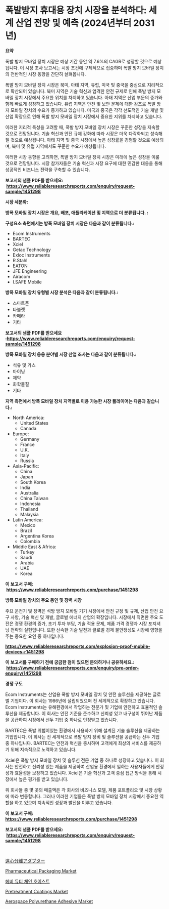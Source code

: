 <p><h1>폭발방지 휴대용 장치 시장을 분석하다: 세계 산업 전망 및 예측 (2024년부터 2031년)</h1></p><p><strong>요약</strong></p>
<p><p>폭발 방지 모바일 장치 시장은 예상 기간 동안 약 7.6%의 CAGR로 성장할 것으로 예상됩니다. 이 시장 조사 보고서는 시장 조건에 구체적으로 집중하며 폭발 방지 모바일 장치의 전반적인 시장 동향을 간단히 살펴봅니다. </p><p>폭발 방지 모바일 장치 시장은 북미, 아태 지역, 유럽, 미국 및 중국을 중심으로 지리적으로 확산되어 있습니다. 북미 지역은 기술 혁신과 엄격한 안전 규제로 인해 폭발 방지 모바일 장치 시장에서 주요한 위치를 차지하고 있습니다. 아태 지역은 산업 부문의 증가와 함께 빠르게 성장하고 있습니다. 유럽 지역은 안전 및 보안 문제에 대한 강조로 폭발 방지 모바일 장치의 수요가 증가하고 있습니다. 미국과 중국은 각각 선도적인 기술 개발 및 산업 확장으로 인해 폭발 방지 모바일 장치 시장에서 중요한 지위를 차지하고 있습니다. </p><p>이러한 지리적 특성을 고려할 때, 폭발 방지 모바일 장치 시장은 꾸준한 성장을 지속할 것으로 전망됩니다. 기술 혁신과 안전 규제 강화에 따라 시장은 더욱 다각화되고 성숙해질 것으로 예상됩니다. 아태 지역 및 중국 시장에서 높은 성장률을 경험할 것으로 예상되며, 북미 및 유럽 지역에서도 꾸준한 수요가 예상됩니다.</p><p>이러한 시장 동향을 고려하면, 폭발 방지 모바일 장치 시장은 미래에 높은 성장을 이룰 것으로 전망됩니다. 시장 참가자들은 기술 혁신과 시장 요구에 대한 민감한 대응을 통해 성공적인 비즈니스 전략을 구축할 수 있습니다.</p></p>
<p><strong>보고서의 샘플 PDF를 받으세요: &nbsp;<a href="https://www.reliableresearchreports.com/enquiry/request-sample/1451298">https://www.reliableresearchreports.com/enquiry/request-sample/1451298</a></strong></p>
<p><strong>시장 세분화:</strong></p>
<p><strong> 방폭 모바일 장치 시장은 개요, 배포, 애플리케이션 및 지역으로 더 분류됩니다. :</strong></p>
<p><strong>구성요소 측면에서는 방폭 모바일 장치 시장은 다음과 같이 분류됩니다.:</strong></p>
<p><ul><li>Ecom Instruments</li><li>BARTEC</li><li>Xciel</li><li>Getac Technology</li><li>Exloc Instruments</li><li>R.Stahl</li><li>EATON</li><li>JFE Engineering</li><li>Airacom</li><li>I.SAFE Mobile</li></ul></p>
<p><strong> 방폭 모바일 장치 유형별 시장 분석은 다음과 같이 분류됩니다.:</strong></p>
<p><ul><li>스마트폰</li><li>타블렛</li><li>카메라</li><li>기타</li></ul></p>
<p><strong>보고서의 샘플 PDF를 받으세요 :<a href="https://www.reliableresearchreports.com/enquiry/request-sample/1451298">https://www.reliableresearchreports.com/enquiry/request-sample/1451298</a></strong></p>
<p><strong> 방폭 모바일 장치 응용 분야별 시장 산업 조사는 다음과 같이 분류됩니다.:</strong></p>
<p><ul><li>석유 및 가스</li><li>마이닝</li><li>제약</li><li>화학물질</li><li>기타</li></ul></p>
<p><strong>지역 측면에서 방폭 모바일 장치 지역별로 이용 가능한 시장 플레이어는 다음과 같습니다.:</strong></p>
<p><ul>
    <li>
        North America:
        <ul>
            <li>United States</li>
            <li>Canada</li>
        </ul>
    </li>
    <li>
        Europe:
        <ul>
            <li>Germany</li>
            <li>France</li>
            <li>U.K.</li>
            <li>Italy</li>
            <li>Russia</li>
        </ul>
    </li>
    <li>
        Asia-Pacific:
        <ul>
            <li>China</li>
            <li>Japan</li>
            <li>South Korea</li>
            <li>India</li>
            <li>Australia</li>
            <li>China Taiwan</li>
            <li>Indonesia</li>
            <li>Thailand</li>
            <li>Malaysia</li>
        </ul>
    </li>
    <li>
        Latin America:
        <ul>
            <li>Mexico</li>
            <li>Brazil</li>
            <li>Argentina Korea</li>
            <li>Colombia</li>
        </ul>
    </li>
    <li>
        Middle East & Africa:
        <ul>
            <li>Turkey</li>
            <li>Saudi</li>
            <li>Arabia</li>
            <li>UAE</li>
            <li>Korea</li>
        </ul>
    </li>
    </ul></p>
<p><strong>이 보고서 구매: &nbsp;<a href="https://www.reliableresearchreports.com/purchase/1451298">https://www.reliableresearchreports.com/purchase/1451298</a></strong></p>
<p><strong>방폭 모바일 장치의 주요 동인 및 장벽 시장</strong></p>
<p><p>주요 운전기 및 장벽은 석방 방지 모바일 기기 시장에서 안전 규정 및 규제, 산업 안전 요구 사항, 기술 혁신 및 개발, 글로벌 에너지 산업의 확장입니다. 시장에서 직면한 주요 도전은 경쟁 환경의 증가, 초기 투자 부담, 기술 적용 문제, 제품 가격 경쟁과 시장 포지셔닝 전략의 실현입니다. 또한 신속한 기술 발전과 글로벌 경제 불안정성도 시장에 영향을 주는 중요한 요인 중 하나입니다.</p></p>
<p><strong><a href="https://www.reliableresearchreports.com/explosion-proof-mobile-devices-r1451298">https://www.reliableresearchreports.com/explosion-proof-mobile-devices-r1451298</a></strong></p>
<p><strong>이 보고서를 구매하기 전에 궁금한 점이 있으면 문의하거나 공유하세요.: &nbsp;<a href="https://www.reliableresearchreports.com/enquiry/pre-order-enquiry/1451298">https://www.reliableresearchreports.com/enquiry/pre-order-enquiry/1451298</a></strong></p>
<p><strong>경쟁 구도</strong></p>
<p><p>Ecom Instruments는 산업용 폭발 방지 모바일 장치 및 안전 솔루션을 제공하는 글로벌 기업이다. 이 회사는 1986년에 설립되었으며 전 세계적으로 확장하고 있습니다. Ecom Instruments는 유해환경에서 작업하는 전문가 및 기업에 안전하고 효율적인 솔루션을 제공합니다. 이 회사는 안전 기준을 준수하고 신뢰성 있고 내구성이 뛰어난 제품을 공급하여 시장에서 선두 기업 중 하나로 인정받고 있습니다.</p><p>BARTEC은 폭발 위험이있는 환경에서 사용하기 위해 설계된 기술 솔루션을 제공하는 기업입니다. 이 회사는 전 세계적으로 폭발 방지 장비 및 솔루션을 공급하는 선두 기업 중 하나입니다. BARTEC는 안전과 혁신을 중시하며 고객에게 최상의 서비스를 제공하기 위해 지속적으로 노력하고 있습니다.</p><p>Xciel은 폭발 방지 모바일 장치 및 솔루션 전문 기업 중 하나로 성장하고 있습니다. 이 회사는 안전하고 신뢰성 있는 제품을 제공하여 산업용 환경에서 일하는 사용자들에게 안정성과 효율성을 보장하고 있습니다. Xciel은 기술 혁신과 고객 중심 접근 방식을 통해 시장에서 높은 평가를 받고 있습니다.</p><p>위 회사들 중 몇 곳의 매출액은 각 회사의 비즈니스 모델, 제품 포트폴리오 및 시장 상황에 따라 변동합니다. 그러나 이러한 기업들은 폭발 방지 모바일 장치 시장에서 중요한 역할을 하고 있으며 지속적인 성장과 발전을 이루고 있습니다.</p></p>
<p><strong>이 보고서 구매: &nbsp; <a href="https://www.reliableresearchreports.com/purchase/1451298">https://www.reliableresearchreports.com/purchase/1451298</a></strong></p>
<p><strong>보고서의 샘플 PDF를 받으세요: &nbsp;<a href="https://www.reliableresearchreports.com/enquiry/request-sample/1451298">https://www.reliableresearchreports.com/enquiry/request-sample/1451298</a></strong><strong></strong></p>
<p>&nbsp;</p>
<p><p><a href="https://github.com/hwbcz413288296/Market-Research-Report-List-1/blob/main/356192933976.md">遠心分離アダプター</a></p><p><a href="https://issuu.com/reportprime-2/docs/pharmaceutical-packaging-market-size-2030.pptx">Pharmaceutical Packaging Market</a></p><p><a href="https://medium.com/@twix678568/%ED%97%A4%EB%B9%84-%EB%93%80%ED%8B%B0-%EC%B2%B4%EC%9D%B8-%ED%98%B8%EC%9D%B4%EC%8A%A4%ED%8A%B8-%EC%8B%9C%EC%9E%A5-%EC%84%B1%EA%B3%B5%EC%A0%81%EC%9D%B8-%EB%B9%84%EC%A6%88%EB%8B%88%EC%8A%A4-%EC%A0%84%EB%9E%B5%EC%9D%98-%EC%97%B4%EC%87%A0-2031%EB%85%84%EA%B9%8C%EC%A7%80%EC%9D%98-%EC%98%88%EC%B8%A1-0497f6408283">헤비 듀티 체인 호이스트</a></p><p><a href="https://issuu.com/reportprime-2/docs/pretreatment-coatings-market-size-2030.pptx">Pretreatment Coatings Market</a></p><p><a href="https://www.linkedin.com/pulse/aerospace-polyurethane-adhesive-market-research-report-key-mkctc?trackingId=gkaXYwbPGD1KF3zS9I8cyg%3D%3D">Aerospace Polyurethane Adhesive Market</a></p></p>